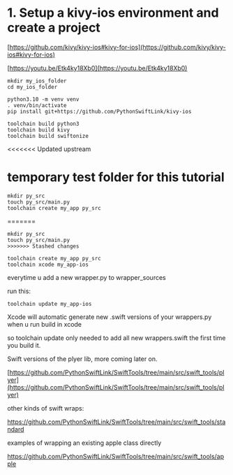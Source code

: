 # 1. Setup a kivy-ios environment and create a project 

[https://github.com/kivy/kivy-ios#kivy-for-ios](https://github.com/kivy/kivy-ios#kivy-for-ios)

[https://youtu.be/Etk4ky18Xb0](https://youtu.be/Etk4ky18Xb0)

```shell
mkdir my_ios_folder
cd my_ios_folder

python3.10 -m venv venv
. venv/bin/activate
pip install git+https://github.com/PythonSwiftLink/kivy-ios

toolchain build python3 
toolchain build kivy
toolchain build swiftonize
```

<<<<<<< Updated upstream
# temporary test folder for this tutorial

```shell
mkdir py_src
touch py_src/main.py
toolchain create my_app py_src
```
=======
```
mkdir py_src
touch py_src/main.py
>>>>>>> Stashed changes

toolchain create my_app py_src
toolchain xcode my_app-ios
```



everytime u add a new wrapper.py to wrapper_sources

run this:

```
toolchain update my_app-ios
```



Xcode will automatic generate new .swift versions of your wrappers.py when u run build in xcode

so toolchain update only needed to add all new wrappers.swift the first time you build it.



Swift versions of the plyer lib, more coming later on.

[https://github.com/PythonSwiftLink/SwiftTools/tree/main/src/swift_tools/plyer](https://github.com/PythonSwiftLink/SwiftTools/tree/main/src/swift_tools/plyer)

other kinds of swift wraps:

https://github.com/PythonSwiftLink/SwiftTools/tree/main/src/swift_tools/standard

examples of wrapping an existing apple class directly 

https://github.com/PythonSwiftLink/SwiftTools/tree/main/src/swift_tools/apple
